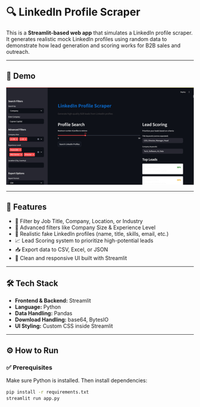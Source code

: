 # 🔍 LinkedIn Profile Scraper  

This is a **Streamlit-based web app** that simulates a LinkedIn profile scraper. It generates realistic mock LinkedIn profiles using random data to demonstrate how lead generation and scoring works for B2B sales and outreach.


---

## 📸 Demo

![App Screenshot](assets/Screenshot1.jpg)

---

## 🚀 Features

- 🎯 Filter by Job Title, Company, Location, or Industry
- 🧠 Advanced filters like Company Size & Experience Level
- 📄 Realistic fake LinkedIn profiles (name, title, skills, email, etc.)
- 📈 Lead Scoring system to prioritize high-potential leads
- 📥 Export data to CSV, Excel, or JSON
- 👀 Clean and responsive UI built with Streamlit

---

## 🛠️ Tech Stack

- **Frontend & Backend:** Streamlit
- **Language:** Python
- **Data Handling:** Pandas
- **Download Handling:** base64, BytesIO
- **UI Styling:** Custom CSS inside Streamlit

---

## ⚙️ How to Run

### ✅ Prerequisites

Make sure Python is installed. Then install dependencies:

```bash
pip install -r requirements.txt 
streamlit run app.py
